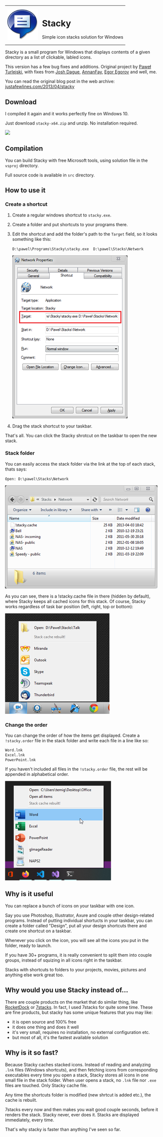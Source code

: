 <table>
      <tr>
            <td><img src="images/stacky.png" width="100"></td>
            <td><h1>Stacky</h1><p>Simple icon stacks solution for Windows</p></td>
      </tr>
</table>

Stacky is a small program for Windows that displays contents of a given directory as a list of clickable, labled icons.

This version has a few bug fixes and additions. Original project by [Paweł Turlejski](https://github.com/pawelt/stacky), with fixes from [Josh Dague](https://github.com/daguej/stacky), [AnnanFay](https://github.com/AnnanFay/stacky/commits/master), [Egor Egorov](https://github.com/egigoka/stacky/commits/master) and well, me.

You can read the original blog post in the web archive: [justafewlines.com/2013/04/stacky](https://web.archive.org/web/20160403223409/http://justafewlines.com/2013/04/stacky/)

## Download

I compiled it again and it works perfectly fine on Windows 10.

Just download `stacky-x64.zip` and unzip. No installation required.

<a href="https://github.com/FelisDiligens/stacky/blob/master/binaries/stacky-x64.zip?raw=true">
      <img src="https://img.shields.io/badge/-Download-0b3e9f?style=for-the-badge">
</a>


## Compilation

You can build Stacky with free Microsoft tools, using solution file in the `vsproj` directory.

Full source code is available in `src` directory.


## How to use it

### Create a shortcut

1. Create a regular windows shortcut to `stacky.exe`.
2. Create a folder and put shortcuts to your programs there.
3. Edit the shortcut and add the folder's path to the `Target` field, so it looks something like this:

      `D:\pawel\Programs\Stacky\stacky.exe  D:\pawel\Stacks\Network`

      ![](images/stacky-shortcut-props.png)
      
4. Drag the stack shortcut to your taskbar.

That's all. You can click the Stacky shrotcut on the taskbar to open the new stack.

### Stack folder

You can easily access the stack folder via the link at the top of each stack, thats says:

`Open: D:\pawel\Stacks\Network`

![](images/stacky-stack-folder.png)

As you can see, there is a !stacky.cache file in there (hidden by default), where Stacky keeps all cached icons for this stack. Of course, Stacky works regardless of task bar position (left, right, top or bottom):

![](images/stacky-cache-rebuilt-horizontal.png)

### Change the order

You can change the order of how the items get displayed. Create a `!stacky.order` file in the stack folder and write each file in a line like so:
```
Word.lnk
Excel.lnk
PowerPoint.lnk
```
If you haven't included all files in the `!stacky.order` file, the rest will be appended in alphabetical order.

![](images/stacky-order-office.png)

## Why is it useful

You can replace a bunch of icons on your taskbar with one icon. 

Say you use Photoshop, Illustrator, Axure and couple other design-related programs. Instead of putting individual shortucts in your taskbar, you can create a folder called "Design", put all your design shortcuts there and create one shortcut on a taskbar.

Whenever you click on the icon, you will see all the icons you put in the folder, ready to launch.

If you have 30+ programs, it is really convenient to split them into couple groups, instead of squizing in all icons right in the taskbar.

Stacks with shortcuts to folders to your projects, movies, pictures and anything else work great too.

## Why would you use Stacky instead of...

There are couple products on the market that do similar thing, like [RocketDock](http://rocketdock.com/) or [7stacks](http://alastria.com/software/7stacks/). In fact, I used 7stacks for quite some time. These are fine products, but stacky has some unique features that you may like:

- it is open source and 100% free
- it does one thing and does it well
- it's very small, requires no installation, no external configuration etc.
- but most of all, it's the fastest available solution


## Why is it so fast?

Because Stacky caches stacked icons. Instead of reading and analyzing `.lnk` files (Windows shortcuts), and then fetching icons from corresponding executables every time you open a stack, Stacky stores all icons in one small file in the stack folder. When user opens a stack, no `.lnk` file nor `.exe` files are touched. Only Stacky cache file.

Any time the shortcuts folder is modified (new shrtcut is added etc.), the cache is rebuilt.

7stacks every now and then makes you wait good couple seconds, before it renders the stack. Stacky never, ever does it. Stacks are displayed immediately, every time.

That's why stacky is faster than anything I've seen so far.
